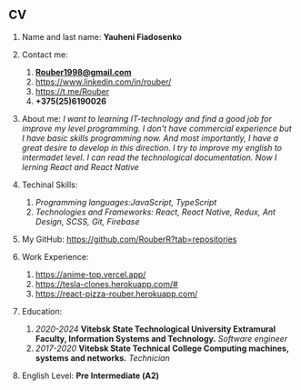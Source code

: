 ## CV

1. Name and last name: **Yauheni Fiadosenko**
2. Contact me: 
    1. **Rouber1998@gmail.com**
    2. https://www.linkedin.com/in/rouber/
    3. https://t.me/Rouber
    4. **+375(25)6190026**
    
3. About me: _I want to learning IT-technology and find a good job for improve my level programming. I don't have commercial experience but I have basic skills programming now. And most importantly, I have a great desire to develop in this direction. I try to improve my english to intermadet level. I can read the technological documentation. Now I lerning React and React Native_
4. Techinal Skills:
    1. _Programming languages:JavaScript, TypeScript_
    2. _Technologies and Frameworks: React, React Native, Redux, Ant Design, SCSS, Git, Firebase_
5. My GitHub: https://github.com/RouberR?tab=repositories
6. Work Experience: 
    1. https://anime-top.vercel.app/
    2. https://tesla-clones.herokuapp.com/#
    3. https://react-pizza-rouber.herokuapp.com/
7. Education:
    1. _2020-2024_ **Vitebsk State Technological University Extramural Faculty, Information Systems and Technology.** _Software engineer_
    2. _2017-2020_ **Vitebsk State Technical College Computing machines, systems and networks.** _Technician_ 
8. English Level: **Pre Intermediate (А2)**